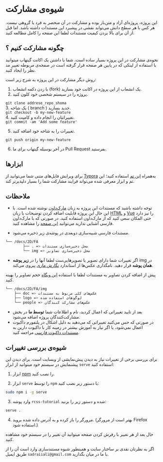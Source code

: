 # شیوه‌ی مشارکت 

این پروژه، پروژه‌ای آزاد و متن‌باز بوده و مشارکت در آن منحصر به فرد
یا گروهی نیست. هر کس با هر سطح دانش می‌تواند نقشی در پیشبرد این مستندات داشته باشد.
اما قبل از آن برای بالا بردن کیفیت مستندات لطفا این صفحه را کامل مطالعه کنید.

## چگونه مشارکت کنیم ؟
نحوه‌ی مشارکت در این پروژه بسیار ساده است.
شما با داشتن یک اکانت گیتهاب میتوانید با استفاده از لینکی که در
پایین هر صفحه قرار گرفته است در صفحه‌ی مربوطه تغییر مد نظر را ایجاد کنید.

روش دیگر مشارکت در این پروژه به شرح زیر است:

1. با زدن دکمه انشعاب (fork) یک انشعاب از این پروژه در اکانت خود بسازید.
2. پروژه را در سیستم شخصی خود کلون کنید.
<div style="text-align: left">
    <code>git clone addrese_repo_shoma</code>
</div>
3. یک شاخه ( branch ) جدید بسازید. 

<div style="text-align: left">
    <code>git checkout -b my-new-feature</code>
</div>
4. تغییراتتان را انجام داده و کامیت کنید.
<div style="text-align: left;direction: ltr">
    <code>git commit -am 'Add some feature'</code>
</div>

5. تغییرات را به شاخه خود اضافه کنید.
<div style="text-align: left;direction: ltr">
    <code>git push origin my-new-feature</code>
</div>

6. در آخر بوسیله گیتهاب برای ما Pull Request بفرستید.

## ابزارها

برای ویرایش فایل‌های متنی شما می‌توانید از [Typora](https://support.typora.io/Typora-on-Linux/) به‌همراه [این تم](https://theme.typora.io/theme/Middle-East/) استفاده کنید؛ این تم و ابزار معرفی شده می‌تواند فرایند مشارکت شما را بسیار دلپذیرتر کند.

## ملاحظات

- توجه داشته باشید که مستندات این پروژه به زبان [مارک‌داون](https://en.wikipedia.org/wiki/Markdown) نوشته شده است.
با این حال این پروژه قابلیت اضافه کردن توضیحات با زبان [HTML](https://fa.wikipedia.org/wiki/%D8%A7%DA%86%E2%80%8C%D8%AA%DB%8C%E2%80%8C%D8%A7%D9%85%E2%80%8C%D8%A7%D9%84) و [Vue](https://fa.wikipedia.org/wiki/%D9%88%DB%8C%D9%88_%D8%AC%DB%8C%E2%80%8C%D8%A7%D8%B3) را نیز دارد
حتی المکان سعی کنید که از مارک‌داون استفاده کنید.
در صورتی که با مارک‌داون فارسی آشنایی ندارید می‌توانید [این صفحه](http://www.sobhe.ir/moratab/) را مشاهده کنید.

- مستندات فارسی شبیه‌سازی دوبعدی در پوشه‌ی زیر ذخیره می‌شود.

```bash
└── /docs/2D/FA
        ├── . => محل ذخیره‌سازی مستندات
        └── img => محل ذخیره‌سازی تصاویر
```
- اگر تغییرات شما دارای تصویر یا تصویر‌هایی‌ست لطفا آنها را در **زیر پوشه** img در **همان پوشه** قرار دهید.
  نامگذاری عکس‌‌ها از استاندارد [نگارش ماری](https://fa.wikipedia.org/wiki/%D9%86%DA%AF%D8%A7%D8%B1%D8%B4_%D9%85%D8%A7%D8%B1%DB%8C) پیروی می‌کند.

<note type="warning" label="">  پیش از اضافه کردن تصاویر به مستندات لطفا با استفاده [این وبگاه](https://imagecompressor.com/) حجم تصاویر را بهینه کنید.</note>

```bash
└── /docs/2D/FA/img
    ├── doc => عکس‌های کلی مربوط به مستندات
    ├── logo => لوگو‌های استفاده شده
    └── people => عکس‌های مشارکت کنندگان
```

- بعد از تایید تغییراتی که اعمال کردید، نام و اطلاعات شما **توسط ما** در بخش مشارکت‌کنندگان پروژه اضافه می‌شود.
- در صورتی که حس می‌کنید تغییراتی که می‌دهید به دلیل اشکال در پلتفورم داکیوت اعمال نمی‌شود، یا اگر نیاز به آموزش بیشتر در زمینه کار با داکیوت دارین به [مستندات داکیوت فارسی](https://github.com/sadraiiali/docute-fa) مراجعه کنید.



## شیوه‌ی بررسی تغییرات

برای بررسی برخی از تغییرات نیاز به دیدن پیش‌نمایشی از وبسایت است. برای دیدن این پیشنمایش در سیستم خود میتوانید از ابزار `serve` استفاده کنید:

1. ابزار [npm](https://www.npmjs.com/get-npm) را نصب کنید.

2. ابزار `serve` را توسط `npm` با دستور زیر نصب کنید:

```bash
sudo npm i -g serve
```

3. وارد پوشه `rcss-tutorial` شده و دستور زیر را بزنید:

```bash
serve .
```

4. مرورگر را باز کرده و به آدرس داده شده بروید. (بهتر است از مرورگر Firefox استفاده شود.)

حال بعد از هر تغییر با رفرش کردن صفحه میتوانید آن تغییر را در سیستم خود مشاهده کنید.

<note type="warning" label="">
اگر به نظرتان نقدی بر ساختار سایت و همینطور شیوه مستند‌سازی وارد است
آن را از طریق ایمیل‌ <code>sadraiiali@gmail.com</code> با ما در میان بگذارید.
</note>